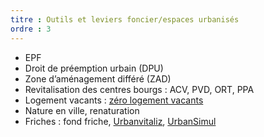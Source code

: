 ```yaml
---
titre : Outils et leviers foncier/espaces urbanisés
ordre : 3
---
```

- EPF
- Droit de préemption urbain (DPU)
- Zone d’aménagement différé (ZAD)
- Revitalisation des centres bourgs : ACV, PVD, ORT, PPA
- Logement vacants : [zéro logement vacants](https://zerologementvacant.beta.gouv.fr/)
- Nature en ville, renaturation
- Friches : fond friche, [Urbanvitaliz](https://urbanvitaliz.fr/), [UrbanSimul](https://urbansimul.cerema.fr/)